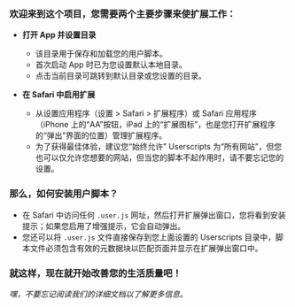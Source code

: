 ### 欢迎来到这个项目，您需要两个主要步骤来使扩展工作：

- **打开 App 并设置目录**

  - 该目录用于保存和加载您的用户脚本。
  - 首次启动 App 时已为您设置默认本地目录。
  - 点击当前目录可跳转到默认目录或您设置的目录。

- **在 Safari 中启用扩展**

  - 从设置应用程序（设置 > Safari > 扩展程序）或 Safari 应用程序（iPhone 上的“AA”按钮，iPad 上的“扩展图标”，也是您打开扩展程序的“弹出”界面的位置）管理扩展程序。
  - 为了获得最佳体验，建议您“始终允许” Userscripts 为“所有网站”，但您也可以仅允许您想要的网站，但当您的脚本不起作用时，请不要忘记您的设置。

### 那么，如何安装用户脚本？

- 在 Safari 中访问任何 `.user.js` 网址，然后打开扩展弹出窗口，您将看到安装提示；如果您启用了增强提示，它会自动弹出。
- 您还可以将 `.user.js` 文件直接保存到您上面设置的 Userscripts 目录中，脚本文件必须包含有效的元数据块以匹配页面并显示在扩展弹出窗口中。

### 就这样，现在就开始改善您的生活质量吧！

_嘿，不要忘记阅读我们的详细文档以了解更多信息。_
